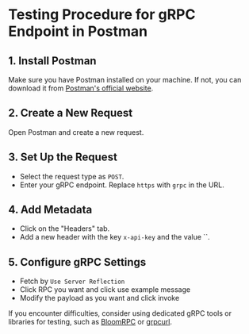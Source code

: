 # Testing Procedure for gRPC Endpoint in Postman

## 1. Install Postman
Make sure you have Postman installed on your machine. If not, you can download it from [Postman's official website](https://www.postman.com/).

## 2. Create a New Request
Open Postman and create a new request.

## 3. Set Up the Request
- Select the request type as `POST`.
- Enter your gRPC endpoint. Replace `https` with `grpc` in the URL.

## 4. Add Metadata
- Click on the "Headers" tab.
- Add a new header with the key `x-api-key` and the value ``.

## 5. Configure gRPC Settings
- Fetch by `Use Server Reflection`
- Click RPC you want and click use example message
- Modify the payload as you want and click invoke

If you encounter difficulties, consider using dedicated gRPC tools or libraries for testing, such as [BloomRPC](https://github.com/uw-labs/bloomrpc) or [grpcurl](https://github.com/fullstorydev/grpcurl).
